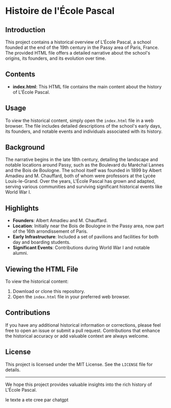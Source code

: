 # Histoire de l'École Pascal

## Introduction

This project contains a historical overview of L'École Pascal, a school founded at the end of the 19th century in the Passy area of Paris, France. The provided HTML file offers a detailed narrative about the school's origins, its founders, and its evolution over time.

## Contents

- **index.html**: This HTML file contains the main content about the history of L'École Pascal.

## Usage

To view the historical content, simply open the `index.html` file in a web browser. The file includes detailed descriptions of the school's early days, its founders, and notable events and individuals associated with its history.

## Background

The narrative begins in the late 18th century, detailing the landscape and notable locations around Passy, such as the Boulevard du Maréchal Lannes and the Bois de Boulogne. The school itself was founded in 1899 by Albert Amadieu and M. Chauffard, both of whom were professors at the Lycée Louis-le-Grand. Over the years, L'École Pascal has grown and adapted, serving various communities and surviving significant historical events like World War I.

## Highlights

- **Founders**: Albert Amadieu and M. Chauffard.
- **Location**: Initially near the Bois de Boulogne in the Passy area, now part of the 16th arrondissement of Paris.
- **Early Infrastructure**: Included a set of pavilions and facilities for both day and boarding students.
- **Significant Events**: Contributions during World War I and notable alumni.

## Viewing the HTML File

To view the historical content:
1. Download or clone this repository.
2. Open the `index.html` file in your preferred web browser.

## Contributions

If you have any additional historical information or corrections, please feel free to open an issue or submit a pull request. Contributions that enhance the historical accuracy or add valuable context are always welcome.

## License

This project is licensed under the MIT License. See the `LICENSE` file for details.

---

We hope this project provides valuable insights into the rich history of L'École Pascal.

le texte a ete cree par chatgpt
